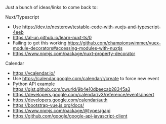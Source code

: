 Just a bunch of ideas/links to come back to:

Nuxt/Typescript
- Use https://dev.to/nesterow/testable-code-with-vuejs-and-typescript-4eeb
- https://al-un.github.io/learn-nuxt-ts/0
- Failing to get this working https://github.com/championswimmer/vuex-module-decorators#accessing-modules-with-nuxtjs
- https://www.npmjs.com/package/nuxt-property-decorator

Calendar
- https://vcalendar.io/
- Use https://calendar.google.com/calendar/r/create to force new event
- Python API example https://gist.github.com/cwurld/9b4e10dbeecab28345a3
- https://developers.google.com/calendar/v3/reference/events/insert
- https://developers.google.com/calendar/auth
- https://bootstrap-vue.js.org/docs/
- https://www.npmjs.com/package/@types/gapi
- https://github.com/google/google-api-javascript-client
